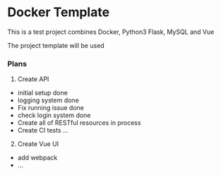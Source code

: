 # Docker Template
This is a test project combines
Docker, Python3 Flask, MySQL and Vue

The project template will be used 


### Plans
1. Create API
* initial setup done
* logging system done
* Fix running issue done
* check login system done
* Create all of RESTful resources in process
* Create CI tests ...

2. Create Vue UI
* add webpack
* ...
